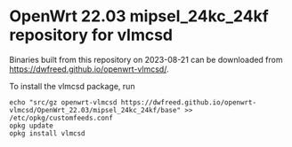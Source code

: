 OpenWrt 22.03 mipsel_24kc_24kf repository for vlmcsd
========

Binaries built from this repository on 2023-08-21 can be downloaded from <https://dwfreed.github.io/openwrt-vlmcsd/>.

To install the vlmcsd package, run

```
echo "src/gz openwrt-vlmcsd https://dwfreed.github.io/openwrt-vlmcsd/OpenWrt_22.03/mipsel_24kc_24kf/base" >> /etc/opkg/customfeeds.conf
opkg update
opkg install vlmcsd
```
